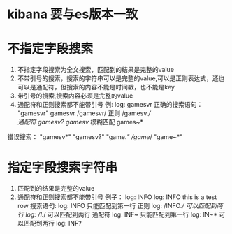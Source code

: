 # kibana 要与es版本一致

# 不指定字段搜索
1. 不指定字段搜索为全文搜索，匹配到的结果是完整的value
2. 不带引号的搜索，搜索的字符串可以是完整的value,可以是正则表达式，还也可以是通配符，但搜索的内容不能是时间戳，也不能是key
3. 带引号的搜索,搜索内容必须是完整的value
4. 通配符和正则搜索都不能带引号
例:
log: gamesvr
正确的搜索语句：
"gamesvr"
gamesvr
/gamesvr/ 
正则
/gamesv.*/  
通配符
gamesv?
gamesv*
模糊匹配
games~*

错误搜索：
"gamesv*"
"gamesv?"
"game.*"
/game*/
"game~*"


# 指定字段搜索字符串
1. 匹配到的结果是完整的value
2. 通配符和正则搜索都不能带引号
例子：
log: INFO
log: INFO this is a test row
搜索语句:
log: INFO 只能匹配到第一行
正则
log: /INFO.*/ 可以匹配到两行
log: /I.*/ 可以匹配到两行
通配符
log: INF~ 只能匹配到第一行
log: IN~* 可以匹配到两行
log: INF?
